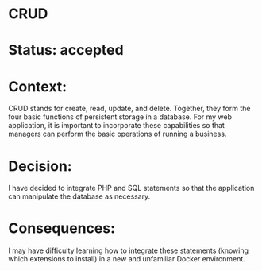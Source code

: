 # CRUD
# Status: accepted
# Context:
CRUD stands for create, read, update, and delete. Together, they form the four basic functions of persistent storage in a database. For my web application, it is important to incorporate these capabilities so that managers can perform the basic operations of running a business.
# Decision:
I have decided to integrate PHP and SQL statements so that the application can manipulate the database as necessary.
# Consequences:
I may have difficulty learning how to integrate these statements (knowing which extensions to install) in a new and unfamiliar Docker environment. 